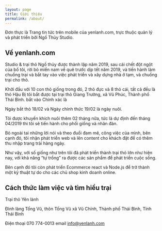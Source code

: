 ```yaml
---
layout: page
title: Giới thiệu
permalink: /about/
---
```


Đơn thực là Trang tin tức trên mobile của yenlanh.com, trực thuộc quản lý và phát triển bởi Ngố Thủy Studio.

## Về yenlanh.com

Studio & trại thỏ Ngố thủy được thành lập năm 2019, sau cái chết đột ngột của bố tôi, rời bỏ miền nam về quê trước dịp tết năm 2019, và tiến hành làm chuồng trại và bắt tay vào việc phát triển và xây dựng nhà ở tạm, và chuồng trại cho thỏ.

Khởi đầu với 10 con thỏ giống trong đó, 2 thỏ đực và 8 thỏ cái, tất cả đều là thỏ Hậu Bị tôi bắt được tại trại thỏ Giang Trường, xã Vũ Phúc, Thành phố Thái Bình. bắt vào Chính xác là

Ngày bắt thỏ 18/02 và Ngày chính thức 19/02 là ngày nuôi.

Tôi được khuyến khích nuôi thêm 02 tháng nữa, tức là dự định đến tháng 04/2019 thì tôi sẽ tiến hành cho phối giống và nhân đàn.

Bỏ ngoài tai những lời nói và theo đuổi đam mê, công việc của mình, bên cạnh đó, tôi nhận phát triển web và lên content cho khách đặt để có thêm thu nhập trang trải hàng ngày.

Như vậy, với số giống như trên tôi đã phát triển thành trại thỏ lớn như hiện nay, với khả năng “tự trồng” ra được các sản phẩm để phát triển cuộc sống.

Bên cạnh đó tôi còn phát triển Ecommerce react và Node.js để trở thành một kỹ thuật tự do cho các chủ shop kinh doanh online.

## Cách thức làm việc và tìm hiểu trại

Trại thỏ Yên lành

Đình làng Tống Vũ, thôn Tống Vũ xã Vũ Chính,
Thành phố Thái Bình, Tỉnh Thái Bình

Điện thoại 070 774-0013 email info@yenlanh.com
